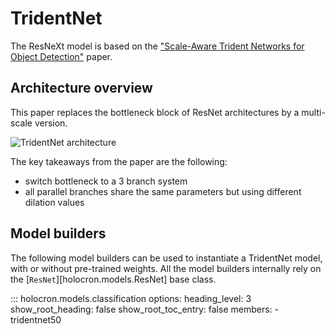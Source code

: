 # TridentNet

The ResNeXt model is based on the ["Scale-Aware Trident Networks for Object Detection"](https://arxiv.org/pdf/1901.01892.pdf) paper.

## Architecture overview

This paper replaces the bottleneck block of ResNet architectures by a multi-scale version.

![TridentNet architecture](https://github.com/frgfm/Holocron/releases/download/v0.2.1/tridentnet.png)

The key takeaways from the paper are the following:

- switch bottleneck to a 3 branch system
- all parallel branches share the same parameters but using different dilation values


## Model builders

The following model builders can be used to instantiate a TridentNet model, with or
without pre-trained weights. All the model builders internally rely on the
[`ResNet`][holocron.models.ResNet] base class.

::: holocron.models.classification
    options:
        heading_level: 3
        show_root_heading: false
        show_root_toc_entry: false
        members:
            - tridentnet50
